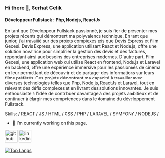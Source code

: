 ### Hi there 👋, Serhat Celik
#### Développeur Fullstack : Php, Nodejs, ReactJs
En tant que Développeur Fullstack passionné, je suis fier de présenter mes projets récents qui démontrent ma polyvalence technique. En tant que junior, j'ai travaillé sur des projets complexes tels que Devis Express et Film Gecesi. Devis Express, une application utilisant React et Node.js, offre une solution novatrice pour simplifier la gestion des devis et des factures, répondant ainsi aux besoins des entreprises modernes. D'autre part, Film Gecesi, une application web qui utilise React en frontend, Node.js et Laravel en backend, offre une expérience immersive pour les passionnés de cinéma en leur permettant de découvrir et de partager des informations sur leurs films préférés. Ces projets démontrent ma capacité à travailler avec diverses technologies telles que Php, Node.js, ReactJs et Laravel, tout en relevant des défis complexes et en livrant des solutions innovantes. Je suis enthousiaste à l'idée de contribuer davantage à des projets ambitieux et de continuer à élargir mes compétences dans le domaine du développement Fullstack.

Skills:  / REACT / JS / HTML / CSS / PHP / LARAVEL / SYMFONY / NODEJS / 

- 🔭 I’m currently working on this page. 


[<img src='https://cdn.jsdelivr.net/npm/simple-icons@3.0.1/icons/github.svg' alt='github' height='40'>](https://github.com/cserhat)  [<img src='https://cdn.jsdelivr.net/npm/simple-icons@3.0.1/icons/linkedin.svg' alt='linkedin' height='40'>](https://www.linkedin.com/in/https://www.linkedin.com/in/serhat-celik-ba2b28246//)  

[![Top Langs](https://github-readme-stats.vercel.app/api/top-langs/?username=cserhat)](https://github.com/anuraghazra/github-readme-stats)


